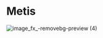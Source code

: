 # Metis
![image_fx_-removebg-preview (4)](https://github.com/user-attachments/assets/c4918bc3-e72a-439a-a5e9-e434029682ee)
